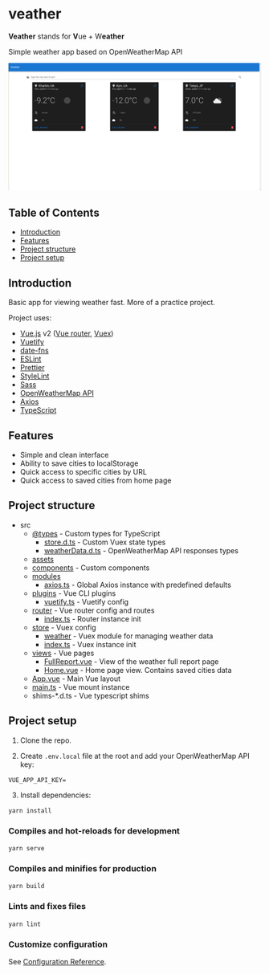 # veather

**Veather** stands for **V**ue + W**eather**

Simple weather app based on OpenWeatherMap API

![Preview image](.github/assets/preview.png)

## Table of Contents

- [Introduction](#introduction)
- [Features](#features)
- [Project structure](#project-structure)
- [Project setup](#project-setup)

## Introduction

Basic app for viewing weather fast. More of a practice project.

Project uses:
- [Vue.js](https://vuejs.org/) v2 ([Vue router](https://router.vuejs.org/), [Vuex](https://vuex.vuejs.org/))
- [Vuetify](https://vuetifyjs.com/en/)
- [date-fns](https://date-fns.org/)
- [ESLint](https://eslint.org/)
- [Prettier](https://prettier.io/)
- [StyleLint](https://stylelint.io/)
- [Sass](https://sass-lang.com/)
- [OpenWeatherMap API](https://openweathermap.org/api)
- [Axios](https://github.com/axios/axios)
- [TypeScript](https://www.typescriptlang.org/)

## Features

- Simple and clean interface
- Ability to save cities to localStorage
- Quick access to specific cities by URL
- Quick access to saved cities from home page

## Project structure

- src
  - [@types](src/@types) - Custom types for TypeScript
    - [store.d.ts](src/@types/store.d.ts) - Custom Vuex state types
    - [weatherData.d.ts](src/@types/store.d.ts) - OpenWeatherMap API responses types
  - [assets](src/assets)
  - [components](src/components) - Custom components
  - [modules](src/modules)
    - [axios.ts](src/modules/axios.ts) - Global Axios instance with predefined defaults
  - [plugins](src/plugins) - Vue CLI plugins
    - [vuetify.ts](src/plugins/vuetify.ts) - Vuetify config
  - [router](src/router) - Vue router config and routes
    - [index.ts](src/router/index.ts) - Router instance init
  - [store](src/store) - Vuex config
    - [weather](src/store/weather) - Vuex module for managing weather data
    - [index.ts](src/store/index.ts) - Vuex instance init
  - [views](src/views) - Vue pages
    - [FullReport.vue](src/views/FullReport.vue) - View of the weather full report page
    - [Home.vue](src/views/Home.vue) - Home page view. Contains saved cities data
  - [App.vue](src/App.vue) - Main Vue layout
  - [main.ts](src/main.ts) - Vue mount instance
  - shims-*.d.ts - Vue typescript shims

## Project setup

1. Clone the repo.

2. Create `.env.local` file at the root and add your OpenWeatherMap API key:

```
VUE_APP_API_KEY=
```

3. Install dependencies:

```
yarn install
```

### Compiles and hot-reloads for development
```
yarn serve
```

### Compiles and minifies for production
```
yarn build
```

### Lints and fixes files
```
yarn lint
```

### Customize configuration
See [Configuration Reference](https://cli.vuejs.org/config/).
